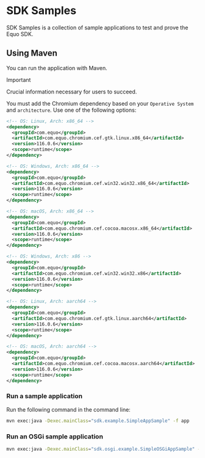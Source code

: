 # SDK Samples

SDK Samples is a collection of sample applications to test and prove the Equo SDK.

## Using Maven

You can run the application with Maven.

> [!IMPORTANT]  
> Crucial information necessary for users to succeed.
>
> You must add the Chromium dependency based on your `Operative System` and `architecture`. Use one of the following options:
> ```xml
> <!-- OS: Linux, Arch: x86_64 -->
> <dependency>
>   <groupId>com.equo</groupId>
>   <artifactId>com.equo.chromium.cef.gtk.linux.x86_64</artifactId>
>   <version>116.0.6</version>
>   <scope>runtime</scope>
> </dependency>
> 
> <!-- OS: Windows, Arch: x86_64 -->
> <dependency>
>   <groupId>com.equo</groupId>
>   <artifactId>com.equo.chromium.cef.win32.win32.x86_64</artifactId>
>   <version>116.0.6</version>
>   <scope>runtime</scope>
> </dependency>
> 
> <!-- OS: macOS, Arch: x86_64 -->
> <dependency>
>   <groupId>com.equo</groupId>
>   <artifactId>com.equo.chromium.cef.cocoa.macosx.x86_64</artifactId>
>   <version>116.0.6</version>
>   <scope>runtime</scope>
> </dependency>
> 
> <!-- OS: Windows, Arch: x86 -->
> <dependency>
>   <groupId>com.equo</groupId>
>   <artifactId>com.equo.chromium.cef.win32.win32.x86</artifactId>
>   <version>116.0.6</version>
>   <scope>runtime</scope>
> </dependency>
> 
> <!-- OS: Linux, Arch: aarch64 -->
> <dependency>
>   <groupId>com.equo</groupId>
>   <artifactId>com.equo.chromium.cef.gtk.linux.aarch64</artifactId>
>   <version>116.0.6</version>
>   <scope>runtime</scope>
> </dependency>
> 
> <!-- OS: macOS, Arch: aarch64 -->
> <dependency>
>   <groupId>com.equo</groupId>
>   <artifactId>com.equo.chromium.cef.cocoa.macosx.aarch64</artifactId>
>   <version>116.0.6</version>
>   <scope>runtime</scope>
> </dependency>
> ``` 

### Run a sample application

Run the following command in the command line:

```sh
mvn exec:java -Dexec.mainClass="sdk.example.SimpleAppSample" -f app
```
### Run an OSGi sample application

```sh
mvn exec:java -Dexec.mainClass="sdk.osgi.example.SimpleOSGiAppSample" -f osgi-app
```